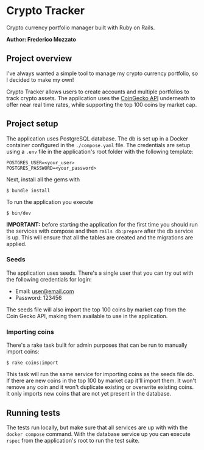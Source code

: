 # Crypto Tracker

Crypto currency portfolio manager built with Ruby on Rails.

**Author: Frederico Mozzato**

## Project overview

I've always wanted a simple tool to manage my crypto currency portfolio, so I decided to make my own! 

Crypto Tracker allows users to create accounts and multiple portfolios to track crypto assets. The application uses the [CoinGecko API](https://www.coingecko.com/en/api) underneath to offer near real time rates, while supporting the top 100 coins by market cap.

## Project setup

The application uses PostgreSQL database. The db is set up in a Docker container configured in the `./compose.yaml` file. The credentials are setup using a `.env` file in the application's root folder with the following template:

```
POSTGRES_USER=<your_user>
POSTGRES_PASSWORD=<your_password>
```

Next, install all the gems with

```
$ bundle install
```

To run the application you execute

```
$ bin/dev
```

**IMPORTANT:** before starting the application for the first time you should run the services with compose and then `rails db:prepare` after the db service is up. This will ensure that all the tables are created and the migrations are applied.

### Seeds

The application uses seeds. There's a single user that you can try out with the following credentials for login:

- Email: user@email.com
- Password: 123456

The seeds file will also import the top 100 coins by market cap from the Coin Gecko API, making them available to use in the application.

### Importing coins

There's a rake task built for admin purposes that can be run to manually import coins:

```
$ rake coins:import
```

This task will run the same service for importing coins as the seeds file do. If there are new coins in the top 100 by market cap it'll import them. It won't remove any coin and it won't duplicate existing or overwrite existing coins. It only imports new coins that are not yet present in the database.


## Running tests

The tests run locally, but make sure that all services are up with with the `docker compose` command. With the database service up you can execute `rspec` from the application's root to run the test suite.